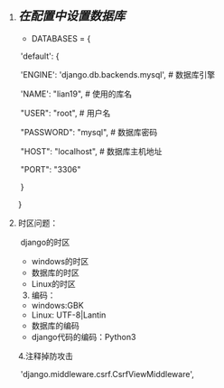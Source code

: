 

1. ## ***在配置中设置数据库***

   * DATABASES = {

   ​    'default': {

   ​    'ENGINE': 'django.db.backends.mysql', # 数据库引擎

   ​    'NAME': "lian19", # 使用的库名

   ​    "USER": "root", # 用户名

   ​    "PASSWORD": "mysql", # 数据库密码

   ​    "HOST": "localhost", # 数据库主机地址

   ​    "PORT": "3306"

   ​    }

   }

    

2. 时区问题：

   ​	django的时区

   - windows的时区
   - 数据库的时区
   - Linux的时区

   

   

   3. 编码：

   

   - windows:GBK
   - Linux: UTF-8|Lantin
   - 数据库的编码
   - django代码的编码：Python3

   

   4.注释掉防攻击

   ​	'django.middleware.csrf.CsrfViewMiddleware', 

































































































































































